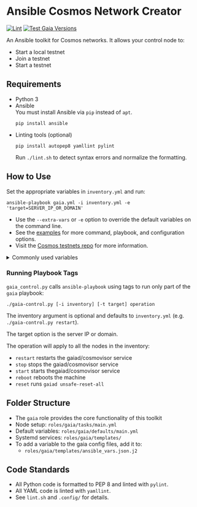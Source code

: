 # Ansible Cosmos Network Creator 

[![Lint](https://github.com/hyphacoop/cosmos-ansible/actions/workflows/lint.yml/badge.svg?branch=main)](https://github.com/hyphacoop/cosmos-ansible/actions/workflows/lint.yml)
[![Test Gaia Versions](https://github.com/hyphacoop/cosmos-ansible/actions/workflows/test-gaia-versions.yml/badge.svg?branch=main)](https://github.com/hyphacoop/cosmos-ansible/actions/workflows/test-gaia-versions.yml)

An Ansible toolkit for Cosmos networks. It allows your control node to:

- Start a local testnet
- Join a testnet
- Start a testnet

## Requirements 

- Python 3
- Ansible  
  You must install Ansible via `pip` instead of `apt`.
  ```
  pip install ansible
  ```
- Linting tools (optional)  
  ```
  pip install autopep8 yamllint pylint
  ```
  Run `./lint.sh` to detect syntax errors and normalize the formatting.


## How to Use

Set the appropriate variables in `inventory.yml` and run:

```
ansible-playbook gaia.yml -i inventory.yml -e 'target=SERVER_IP_OR_DOMAIN'
```

- Use the `--extra-vars` or `-e` option to override the default variables on the command line.
- See the [examples](examples/) for more command, playbook, and configuration options.
- Visit the [Cosmos testnets repo](https://github.com/cosmos/testnets) for more information.

<details><summary>Commonly used variables</summary>

| Variable          | Description                                                   | Example Value                        |
|-------------------|---------------------------------------------------------------|--------------------------------------|
| `gaiad_version`    | Gaia repo tag, commit, or branch to check out and compile     | `release/v6.0.4`                     |
| `gaiad_repository` | Gaia source repo                                              | `https://github.com/cosmos/gaia.git` |
| `chain_id`        | Sets the chain ID                                             | `my-testnet`                         |
| `use_cosmovisor`  | Uses cosmovisor when `true`, raw `gaiad` service when `false` | `true`                               |
| `genesis_url` | URL to download the gzipped genesis file from | `""` |
| `genesis_file` | File path to the genesis file* | `""` |
| `addrbook_url` | URL to download the addrbook.json file from. e.g. [via quicksync.io](https://quicksync.io/addrbook.cosmos.json) | `""`  |
| `addrbook_file` | File path to the addrbook.json file to use | `""` |
| `p2p_pex` | p2p peer exchange is enabled | `true`  | 
| `p2p_persistent_peers` | list of peers to connect to | |
| `fast_sync`| Enable/disable fast sync | `true` |
| `gaiad_gov_testing` | Set minimum deposit to `1` and voting period to `5s` when `true` | `true` |
| `enable_swap` |Enable/disable swap | `false`  |
| `swap_size` |  Swap file size in MB (8 GB default) | `8192` |
| `cosmovisor_skip_backup` | Skip Cosmovisor backups | `true` |
| `monitoring_prometheus` | Configure Prometheus / Grafana monitoring | `false` |
| `gaiad_use_ssl_proxy` | Enable SSL proxy using nginx to gaiad endpoints | `false` |
| `gaiad_api_host` | Sets the subdomain for rest API (e.g. `rest.testnet.com`)** |  `rest` |
| `gaiad_rpc_host`|  Sets the subdomain for rpc (e.g. `rpc.testnet.com`)** | `rpc` |
| `reboot`| If true, reboots the machine after all tasks are done*** | `false`  |
| `monitoring_panic` | Configure PANIC monitoring | `false` |
| `panic_is_validator` | Set host as a validator for PANIC |  `no` |

*The file will not be copied if there already is an existing file with the same length.  
**Configure DNS before provisioning.  
***Useful to make sure all services start up, recommended for initial deployment.
</details>

### Running Playbook Tags

`gaia_control.py` calls `ansible-playbook` using tags to run only part of the `gaia` playbook:

```
./gaia-control.py [-i inventory] [-t target] operation
```

The inventory argument is optional and defaults to `inventory.yml` (e.g. `./gaia-control.py restart`).

The target option is the server IP or domain.

The operation will apply to all the nodes in the inventory:
- `restart` restarts the gaiad/cosmovisor service
- `stop` stops the gaiad/cosmovisor service
- `start` starts thegaiad/cosmovisor service
- `reboot` reboots the machine
- `reset` runs `gaiad unsafe-reset-all`


## Folder Structure

- The `gaia` role provides the core functionality of this toolkit
- Node setup: `roles/gaia/tasks/main.yml`
- Default variables: `roles/gaia/defaults/main.yml`
- Systemd services: `roles/gaia/templates/`
- To add a variable to the gaia config files, add it to:
  - `roles/gaia/templates/ansible_vars.json.j2`  

## Code Standards

- All Python code is formatted to PEP 8 and linted with `pylint`.
- All YAML code is linted with `yamllint`.
- See `lint.sh` and `.config/` for details.
